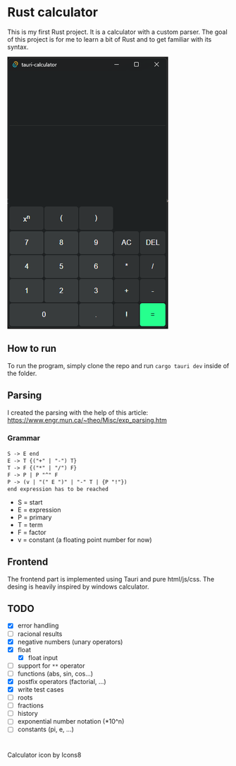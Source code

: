 # Rust calculator
This is my first Rust project. It is a calculator with a custom parser. The goal of this project is for me to learn a bit of Rust and to get familiar with its syntax. 

![screenshot of the calculator's frontend](screenshot.png)

## How to run
To run the program, simply clone the repo and run `cargo tauri dev` inside of the folder. 

## Parsing
I created the parsing with the help of this article: https://www.engr.mun.ca/~theo/Misc/exp_parsing.htm
### Grammar
```
S -> E end
E -> T {("+" | "-") T}
T -> F {("*" | "/") F}
F -> P | P "^" F
P -> (v | "(" E ")" | "-" T | {P "!"})
end expression has to be reached
```
- S = start
- E = expression
- P = primary
- T = term
- F = factor
- v = constant (a floating point number for now)

## Frontend
The frontend part is implemented using Tauri and pure html/js/css. The desing is heavily inspired by windows calculator. 

## TODO
- [x] error handling 
- [ ] racional results
- [x] negative numbers (unary operators)
- [x] float
	- [x] float input
- [ ] support for `**` operator
- [ ] functions (abs, sin, cos...)
- [x] postfix operators (factorial, ...)
- [x] write test cases
- [ ] roots
- [ ] fractions
- [ ] history
- [ ] exponential number notation (\*10^n)
- [ ] constants (pi, e, ...)

#
Calculator icon by Icons8